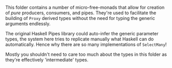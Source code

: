 This folder contains a number of micro-free-monads that allow for creation of _pure_ producers, consumers, and pipes.   They're used to facilitate the building of `Proxy` derived types without the need for typing the generic arguments endlessly.

The original Haskell Pipes library could auto-infer the generic parameter types, the system here tries to replicate manually what
Haskell can do automatically.  Hence why there are so many implementations of `SelectMany`!

Mostly you shouldn't need to care too much about the types in this folder as they're effectively 'intermediate' types.


